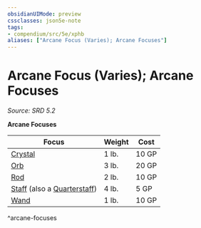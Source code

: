 ```yaml
---
obsidianUIMode: preview
cssclasses: json5e-note
tags:
- compendium/src/5e/xphb
aliases: ["Arcane Focus (Varies); Arcane Focuses"]
---
```

# Arcane Focus (Varies); Arcane Focuses
*Source: SRD 5.2* 

**Arcane Focuses**

| Focus | Weight | Cost |
|-------|--------|------|
| [Crystal](crystal-xphb.md) | 1 lb. | 10 GP |
| [Orb](orb-xphb.md) | 3 lb. | 20 GP |
| [Rod](rod-xphb.md) | 2 lb. | 10 GP |
| [Staff](staff-xphb.md) (also a [Quarterstaff](quarterstaff-xphb.md)) | 4 lb. | 5 GP |
| [Wand](wand-xphb.md) | 1 lb. | 10 GP |
^arcane-focuses